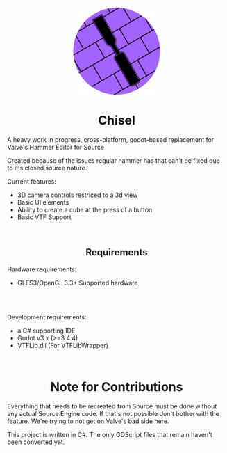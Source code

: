 <p align="center">
<img src="./chisel-icon.svg" width="200" height="200">
<h1 align="center">Chisel</h1>
</p>
A heavy work in progress, cross-platform, godot-based replacement for Valve's Hammer Editor for Source

Created because of the issues regular hammer has that can't be fixed due to it's closed source nature.

Current features:
- 3D camera controls restriced to a 3d view
- Basic UI elements
- Ability to create a cube at the press of a button
- Basic VTF Support
<br>
<h2 align="center"> Requirements </h2>

Hardware requirements:
- GLES3/OpenGL 3.3+ Supported hardware
<br>
<br>

Development requirements:
- a C# supporting IDE
- Godot v3.x (>=3.4.4)
- VTFLib.dll (For VTFLibWrapper)

<br>
<h1 align="center"> Note for Contributions </h1>
Everything that needs to be recreated from Source must be done without any actual Source Engine code. If that's not possible don't bother with the feature. We're trying to not get on Valve's bad side here.

This project is written in C#. The only GDScript files that remain haven't been converted yet.
